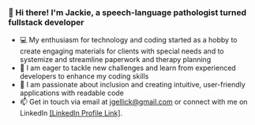 ### 👋 Hi there! I'm Jackie, a speech-language pathologist turned fullstack developer
- 💻 My enthusiasm for technology and coding started as a hobby to create engaging materials for clients with special needs and to systemize and streamline paperwork and therapy planning
- 🌱 I am eager to tackle new challenges and learn from experienced developers to enhance my coding skills
- 🤝 I am passionate about inclusion and creating intuitive, user-friendly applications with readable code
- 📫 Get in touch via email at jgellick@gmail.com or connect with me on LinkedIn [[LinkedIn Profile Link]](https://www.linkedin.com/in/jacquelinegellick/).


<!--
**jgslp/jgslp** is a ✨ _special_ ✨ repository because its `README.md` (this file) appears on your GitHub profile.

Here are some ideas to get you started:

- 🔭 I’m currently working on ...
- 🌱 I’m currently learning ...
- 👯 I’m looking to collaborate on ...
- 🤔 I’m looking for help with ...
- 💬 Ask me about ...
- 📫 How to reach me: ...
- 😄 Pronouns: ...
- ⚡ Fun fact: ...
-->
